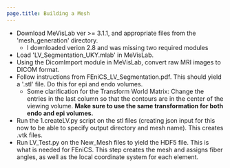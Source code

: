 ```yaml
---
page.title: Building a Mesh
---
```


* Download MeVisLab ver >= 3.1.1, and appropriate files from the 'mesh_generation' directory.
  * I downloaded verion 2.8 and was missing two required modules
* Load 'LV_Segmentation_UKY.mlab' in MeVisLab.
* Using the DicomImport module in MeVisLab, convert raw MRI images to DICOM format.
* Follow instructions from FEniCS_LV_Segmentation.pdf. This should yield a '.stl' file. Do this for epi and endo volumes.
    * Some clarification for the Transform World Matrix: Change the entries in the last column so that the contours are in the center of the viewing volume. **Make sure to use the same transformation for both endo and epi volumes.**  
* Run the 1.createLV.py script on the stl files (creating json input for this now to be able to specify output directory and mesh name). This creates .vtk files.
* Run LV_Test.py on the New_Mesh files to yield the HDF5 file. This is what is needed for FEniCS. This step creates the mesh and assigns fiber angles, as well as the local coordinate system for each element.
